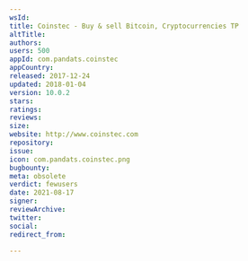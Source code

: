 ```yaml
---
wsId: 
title: Coinstec - Buy & sell Bitcoin, Cryptocurrencies TP
altTitle: 
authors: 
users: 500
appId: com.pandats.coinstec
appCountry: 
released: 2017-12-24
updated: 2018-01-04
version: 10.0.2
stars: 
ratings: 
reviews: 
size: 
website: http://www.coinstec.com
repository: 
issue: 
icon: com.pandats.coinstec.png
bugbounty: 
meta: obsolete
verdict: fewusers
date: 2021-08-17
signer: 
reviewArchive: 
twitter: 
social: 
redirect_from: 

---
```


